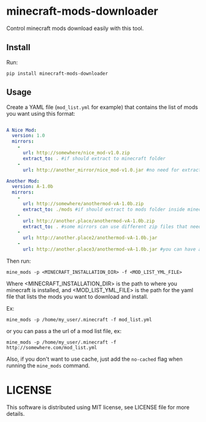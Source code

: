 # minecraft-mods-downloader

Control minecraft mods download easily with this tool.

## Install

Run:

```
pip install minecraft-mods-downloader
```

## Usage
Create a YAML file (`mod_list.yml` for example) that contains the list of mods you want using this format:

```yaml

A Nice Mod:
  version: 1.0
  mirrors:
    -
      url: http://somewhere/nice_mod-v1.0.zip
      extract_to: . #if should extract to minecraft folder
    -
      url: http://another_mirror/nice_mod-v1.0.jar #no need for extract_to here since it's only the jar file

Another Mod:
  version: A-1.0b
  mirrors:
    -
      url: http://somewhere/anothermod-vA-1.0b.zip
      extract_to: ./mods #if should extract to mods folder inside minecraft directory
    -
      url: http://another.place/anothermod-vA-1.0b.zip
      extract_to: . #some mirrors can use different zip files that need to be extracted to different places
    -
      url: http://another.place2/anothermod-vA-1.0b.jar
    -
      url: http://another.place3/anothermod-vA-1.0b.jar #you can have as many mirrors as you like, the first one that is working will be chosen to download the mod

```

Then run:

```
mine_mods -p <MINECRAFT_INSTALLATION_DIR> -f <MOD_LIST_YML_FILE>
```

Where <MINECRAFT_INSTALLATION_DIR> is the path to where you minecraft is installed, and <MOD_LIST_YML_FILE> is the path for the yaml file that lists the mods you want to download and install.

Ex:
```
mine_mods -p /home/my_user/.minecraft -f mod_list.yml
```

or you can pass a the url of a mod list file, ex:


```
mine_mods -p /home/my_user/.minecraft -f http://somewhere.com/mod_list.yml
```

Also, if you don't want to use cache, just add the `no-cached` flag when running the `mine_mods` command.


LICENSE
=============
This software is distributed using MIT license, see LICENSE file for more details.
